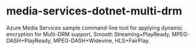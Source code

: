 # media-services-dotnet-multi-drm
Azure Media Services sample command-line tool for applying dynamic encryption for Multi-DRM support, Smooth Streaming+PlayReady, MPEG-DASH+PlayReady, MPEG-DASH+Widevine, HLS+FairPlay.
